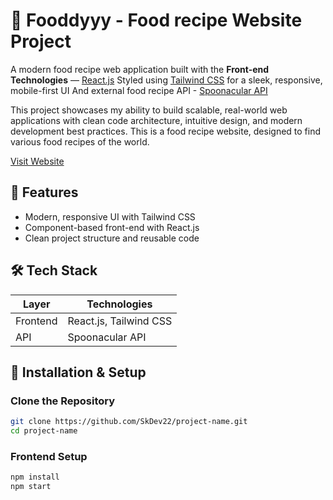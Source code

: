# 💫 Fooddyyy - Food recipe Website Project

A modern food recipe web application built with the **Front-end Technologies** — [React.js](https://reactjs.org/) Styled using [Tailwind CSS](https://tailwindcss.com/) for a sleek, responsive, mobile-first UI And external food recipe API - [Spoonacular API](https://spoonacular.com/food-api)

This project showcases my ability to build scalable, real-world web applications with clean code architecture, intuitive design, and modern development best practices. This is a food recipe website, designed to find various food recipes of the world.

[Visit Website](https://fooddyyy.netlify.app/)

## 🚀 Features

- Modern, responsive UI with Tailwind CSS
- Component-based front-end with React.js
- Clean project structure and reusable code

## 🛠️ Tech Stack

| Layer        | Technologies                       |
| -----------  | ---------------------------------- |
| Frontend     | React.js, Tailwind CSS             |
| API          | Spoonacular API                    |

## 📁 Installation & Setup

### Clone the Repository

```bash
git clone https://github.com/SkDev22/project-name.git
cd project-name
```

### Frontend Setup

```bash
npm install
npm start
```
